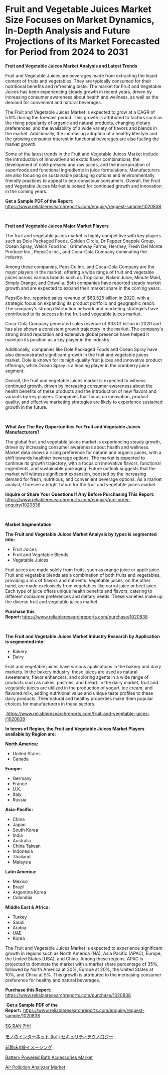 <p><h1>Fruit and Vegetable Juices Market Size Focuses on Market Dynamics, In-Depth Analysis and Future Projections of its Market Forecasted for Period from 2024 to 2031</h1></p><p><strong>Fruit and Vegetable Juices Market Analysis and Latest Trends</strong></p>
<p><p>Fruit and Vegetable Juices are beverages made from extracting the liquid content of fruits and vegetables. They are typically consumed for their nutritional benefits and refreshing taste. The market for Fruit and Vegetable Juices has been experiencing steady growth in recent years, driven by increasing consumer awareness about health and wellness, as well as the demand for convenient and natural beverages.</p><p>The Fruit and Vegetable Juices Market is expected to grow at a CAGR of 5.9% during the forecast period. This growth is attributed to factors such as the rising popularity of organic and natural products, changing dietary preferences, and the availability of a wide variety of flavors and blends in the market. Additionally, the increasing adoption of a healthy lifestyle and the growing consumer interest in functional beverages are also fueling the market growth.</p><p>Some of the latest trends in the Fruit and Vegetable Juices Market include the introduction of innovative and exotic flavor combinations, the development of cold-pressed and raw juices, and the incorporation of superfoods and functional ingredients in juice formulations. Manufacturers are also focusing on sustainable packaging options and environmentally friendly practices to appeal to eco-conscious consumers. Overall, the Fruit and Vegetable Juices Market is poised for continued growth and innovation in the coming years.</p></p>
<p><strong>Get a Sample PDF of the Report:&nbsp;</strong> <a href="https://www.reliableresearchreports.com/enquiry/request-sample/1020838">https://www.reliableresearchreports.com/enquiry/request-sample/1020838</a></p>
<p>&nbsp;</p>
<p><strong>Fruit and Vegetable Juices Major Market Players</strong></p>
<p><p>The fruit and vegetable juices market is highly competitive with key players such as Dole Packaged Foods, Golden Circle, Dr Pepper Snapple Group, Ocean Spray, Welch Food Inc., Grimmway Farms, Hershey, Fresh Del Monte Produce Inc., PepsiCo Inc., and Coca-Cola Company dominating the industry. </p><p>Among these companies, PepsiCo Inc. and Coca-Cola Company are the major players in the market, offering a wide range of fruit and vegetable juices across various brands such as Tropicana, Naked Juice, Minute Maid, Simply Orange, and Odwalla. Both companies have reported steady market growth and are expected to expand their market share in the coming years.</p><p>PepsiCo Inc. reported sales revenue of $63.525 billion in 2020, with a strategic focus on expanding its product portfolio and geographic reach. The company's strong distribution network and marketing strategies have contributed to its success in the fruit and vegetable juices market.</p><p>Coca-Cola Company generated sales revenue of $33.01 billion in 2020 and has also shown a consistent growth trajectory in the market. The company's strong brand reputation and extensive global presence have helped it maintain its position as a key player in the industry.</p><p>Additionally, companies like Dole Packaged Foods and Ocean Spray have also demonstrated significant growth in the fruit and vegetable juices market. Dole is known for its high-quality fruit juices and innovative product offerings, while Ocean Spray is a leading player in the cranberry juice segment.</p><p>Overall, the fruit and vegetable juices market is expected to witness continued growth, driven by increasing consumer awareness about the health benefits of these products and the introduction of new flavors and variants by key players. Companies that focus on innovation, product quality, and effective marketing strategies are likely to experience sustained growth in the future.</p></p>
<p>&nbsp;</p>
<p><strong>What Are The Key Opportunities For Fruit and Vegetable Juices Manufacturers?</strong></p>
<p><p>The global fruit and vegetable juices market is experiencing steady growth, driven by increasing consumer awareness about health and wellness. Market data shows a rising preference for natural and organic juices, with a shift towards healthier beverage options. The market is expected to continue its growth trajectory, with a focus on innovative flavors, functional ingredients, and sustainable packaging. Future outlook suggests that the market will witness significant expansion, boosted by the increasing demand for fresh, nutritious, and convenient beverage options. As a market analyst, I foresee a bright future for the fruit and vegetable juices market.</p></p>
<p><strong>Inquire or Share Your Questions If Any Before Purchasing This Report:</strong> <a href="https://www.reliableresearchreports.com/enquiry/pre-order-enquiry/1020838">https://www.reliableresearchreports.com/enquiry/pre-order-enquiry/1020838</a></p>
<p>&nbsp;</p>
<p><strong>Market Segmentation</strong></p>
<p><strong>The Fruit and Vegetable Juices Market Analysis by types is segmented into:</strong></p>
<p><ul><li>Fruit Juices</li><li>Fruit and Vegetable Blends</li><li>Vegetable Juices</li></ul></p>
<p><p>Fruit juices are made solely from fruits, such as orange juice or apple juice. Fruit and vegetable blends are a combination of both fruits and vegetables, providing a mix of flavors and nutrients. Vegetable juices, on the other hand, are made exclusively from vegetables like carrot juice or beet juice. Each type of juice offers unique health benefits and flavors, catering to different consumer preferences and dietary needs. These varieties make up the diverse fruit and vegetable juices market.</p></p>
<p><strong>Purchase this Report:&nbsp;</strong><a href="https://www.reliableresearchreports.com/purchase/1020838">https://www.reliableresearchreports.com/purchase/1020838</a></p>
<p>&nbsp;</p>
<p><strong>The Fruit and Vegetable Juices Market Industry Research by Application is segmented into:</strong></p>
<p><ul><li>Bakery</li><li>Dairy</li></ul></p>
<p><p>Fruit and vegetable juices have various applications in the bakery and dairy markets. In the bakery industry, these juices are used as natural sweeteners, flavor enhancers, and coloring agents in a wide range of products such as cakes, pastries, and bread. In the dairy market, fruit and vegetable juices are utilized in the production of yogurt, ice cream, and flavored milk, adding nutritional value and unique taste profiles to these dairy products. Their natural and healthy properties make them popular choices for manufacturers in these sectors.</p></p>
<p><a href="https://www.reliableresearchreports.com/fruit-and-vegetable-juices-r1020838">&nbsp;https://www.reliableresearchreports.com/fruit-and-vegetable-juices-r1020838</a></p>
<p><strong>In terms of Region, the Fruit and Vegetable Juices Market Players available by Region are:</strong></p>
<p>
    <p> <strong> North America: </strong>
        <ul>
            <li>United States</li>
            <li>Canada</li>
        </ul>
        </p> 
    <p> <strong> Europe: </strong>
        <ul>
            <li>Germany</li>
            <li>France</li>
            <li>U.K.</li>
            <li>Italy</li>
            <li>Russia</li>
        </ul>
        </p> 
    <p> <strong> Asia-Pacific: </strong>
        <ul>
            <li>China</li>
            <li>Japan</li>
            <li>South Korea</li>
            <li>India</li>
            <li>Australia</li>
            <li>China Taiwan</li>
            <li>Indonesia</li>
            <li>Thailand</li>
            <li>Malaysia</li>
        </ul>
        </p> 
    <p> <strong> Latin America: </strong>
        <ul>
            <li>Mexico</li>
            <li>Brazil</li>
            <li>Argentina Korea</li>
            <li>Colombia</li>
        </ul>
        </p> 
    <p> <strong> Middle East & Africa: </strong>
        <ul>
            <li>Turkey</li>
            <li>Saudi</li>
            <li>Arabia</li>
            <li>UAE</li>
            <li>Korea</li>
        </ul>
    </p>
    </p>
<p><p>The Fruit and Vegetable Juices Market is expected to experience significant growth in regions such as North America (NA), Asia Pacific (APAC), Europe, the United States (USA), and China. Among these regions, APAC is projected to dominate the market with a market share percentage of 35%, followed by North America at 30%, Europe at 20%, the United States at 10%, and China at 5%. This growth is attributed to the increasing consumer preference for healthy and natural beverages.</p></p>
<p><strong>Purchase this Report: </strong><a href="https://www.reliableresearchreports.com/purchase/1020838">https://www.reliableresearchreports.com/purchase/1020838</a></p>
<p>&nbsp;<strong>Get a Sample PDF of the Report:&nbsp;&nbsp;</strong><a href="https://www.reliableresearchreports.com/enquiry/request-sample/1020838">https://www.reliableresearchreports.com/enquiry/request-sample/1020838</a></p>
<p><strong></strong></p>
<p><p><a href="https://github.com/PhilToryphy7876567/Market-Research-Report-List-1/blob/main/331853580739.md">5G RAN 장비</a></p><p><a href="https://github.com/luffiazaza/Market-Research-Report-List-1/blob/main/257573687839.md">モノのインターネット (IoT) セキュリティテクノロジー</a></p><p><a href="https://medium.com/@brayanborer2023/%E6%AC%A1%E3%81%AE%E6%96%87%E3%82%92%E6%97%A5%E6%9C%AC%E8%AA%9E%E3%81%AB%E7%BF%BB%E8%A8%B3%E3%81%97%E3%81%A6%E3%81%8F%E3%81%A0%E3%81%95%E3%81%84-preclinical-x%E7%B7%9A%E7%94%BB%E5%83%8F%E8%A8%BA%E6%96%AD%E5%B8%82%E5%A0%B4%E3%81%AE%E5%88%86%E6%9E%90-%E3%82%B0%E3%83%AD%E3%83%BC%E3%83%90%E3%83%AB%E7%94%A3%E6%A5%AD%E3%81%AE%E8%A6%8B%E9%80%9A%E3%81%97%E3%81%A8%E4%BA%88%E6%B8%AC-2024%E5%B9%B4%E3%81%8B%E3%82%892031%E5%B9%B4-8460a9e834d1">前臨床X線イメージング</a></p><p><a href="https://issuu.com/reportprime-2/docs/battery-powered-bath-accessories-market-size-2030.">Battery Powered Bath Accessories Market</a></p><p><a href="https://github.com/dimitrishawkinswaynenp91rgz/Market-Research-Report-List-2/blob/main/air-pollution-analyzer-market.md">Air Pollution Analyzer Market</a></p></p>